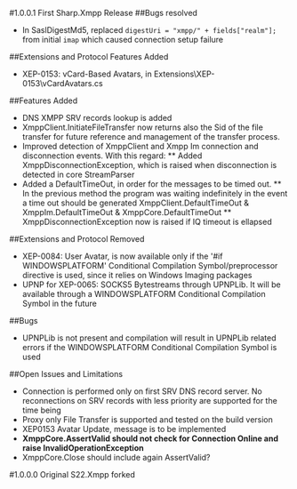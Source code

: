 #1.0.0.1
First Sharp.Xmpp Release
##Bugs resolved
* In SaslDigestMd5, replaced `digestUri = "xmpp/" + fields["realm"];` from initial `imap` which caused connection setup failure

##Extensions and Protocol Features Added
* XEP-0153: vCard-Based Avatars, in Extensions\XEP-0153\vCardAvatars.cs

##Features Added
* DNS XMPP SRV records lookup is added
* XmppClient.InitiateFileTransfer now returns also the Sid of the file transfer for future reference and management of the transfer process. 
* Improved detection of XmppClient and Xmpp Im connection and disconnection events. With this regard:
** Added XmppDisconnectionException, which is raised when disconnection is detected in core StreamParser
* Added a DefaultTimeOut, in order for the messages to be timed out. 
** In the previous method the program was waiting indefinitely in the event a time out should be generated
XmppClient.DefaultTimeOut & XmppIm.DefaultTimeOut & XmppCore.DefaultTimeOut
** XmppDisconnectionException now is raised if IQ timeout is ellapsed

##Extensions and Protocol Removed
* XEP-0084: User Avatar, is now available only if the '#if WINDOWSPLATFORM' Conditional Compilation Symbol/preprocessor directive is used, since it relies on Windows Imaging packages
* UPNP for XEP-0065: SOCKS5 Bytestreams through UPNPLib. It will be available through a WINDOWSPLATFORM Conditional Compilation Symbol in the future

##Bugs
* UPNPLib is not present and compilation will result in UPNPLib related errors if the WINDOWSPLATFORM Conditional Compilation Symbol is used

##Open Issues and Limitations
* Connection is performed only on first SRV DNS record server. No reconnections on SRV records with less priority are supported for the time being
* Proxy only File Transfer is supported and tested on the build version
* XEP0153 Avatar Update, <x xmlns='vcard-temp:x:update'> message is to be implemented
* __XmppCore.AssertValid should not check for Connection Online and raise InvalidOperationException__
* XmppCore.Close should include again AssertValid?


#1.0.0.0
Original S22.Xmpp forked